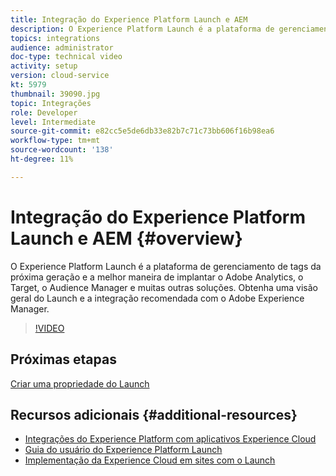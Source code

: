 ```yaml
---
title: Integração do Experience Platform Launch e AEM
description: O Experience Platform Launch é a plataforma de gerenciamento de tags da próxima geração e a melhor maneira de implantar o Adobe Analytics, o Target, o Audience Manager e muitas outras soluções. Obtenha uma visão geral do Launch e a integração recomendada com o Adobe Experience Manager.
topics: integrations
audience: administrator
doc-type: technical video
activity: setup
version: cloud-service
kt: 5979
thumbnail: 39090.jpg
topic: Integrações
role: Developer
level: Intermediate
source-git-commit: e82cc5e5de6db33e82b7c71c73bb606f16b98ea6
workflow-type: tm+mt
source-wordcount: '138'
ht-degree: 11%

---
```



# Integração do Experience Platform Launch e AEM {#overview}

O Experience Platform Launch é a plataforma de gerenciamento de tags da próxima geração e a melhor maneira de implantar o Adobe Analytics, o Target, o Audience Manager e muitas outras soluções. Obtenha uma visão geral do Launch e a integração recomendada com o Adobe Experience Manager.

>[!VIDEO](https://video.tv.adobe.com/v/39090?quality=12&learn=on)

## Próximas etapas

[Criar uma propriedade do Launch](create-launch-property.md)

## Recursos adicionais {#additional-resources}

* [Integrações do Experience Platform com aplicativos Experience Cloud](https://docs.adobe.com/content/help/en/platform-learn/tutorials/intro-to-platform/integrations-with-experience-cloud-applications.html)
* [Guia do usuário do Experience Platform Launch](https://experienceleague.adobe.com/docs/launch/using/home.html)
* [Implementação da Experience Cloud em sites com o Launch](https://docs.adobe.com/content/help/en/core-services-learn/implementing-in-websites-with-launch/index.html)

